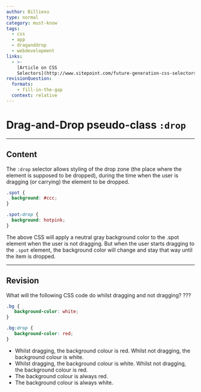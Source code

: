 ```yaml
---
author: Billiexu
type: normal
category: must-know
tags:
  - css
  - app
  - draganddrop
  - webdevelopment
links:
  - >-
    [Article on CSS
    Selectors](http://www.sitepoint.com/future-generation-css-selectors-level-4/){Article}
revisionQuestion:
  formats:
    - fill-in-the-gap
  context: relative
---
```


# Drag-and-Drop pseudo-class `:drop`


---

## Content

The `:drop` selector allows styling of the drop zone (the place where the element is supposed to be dropped), during the time when the user is dragging (or carrying) the element to be dropped.

```css
.spot {
  background: #ccc;
}

.spot:drop {
  background: hotpink;
}

```

The above CSS will apply a neutral gray background color to the .spot element when the user is not dragging. But when the user starts dragging to the `.spot` element, the background color will change and stay that way until the item is dropped.


---

## Revision

What will the following CSS code do whilst dragging and not dragging? ???

```css
.bg {
   background-color: white;
}

.bg:drop {
   background-color: red;
}
```

- Whilst dragging, the background colour is red. Whilst not dragging, the background colour is white.
- Whilst dragging, the background colour is white. Whilst not dragging, the background colour is red.
- The background colour is always red.
- The background colour is always white.
